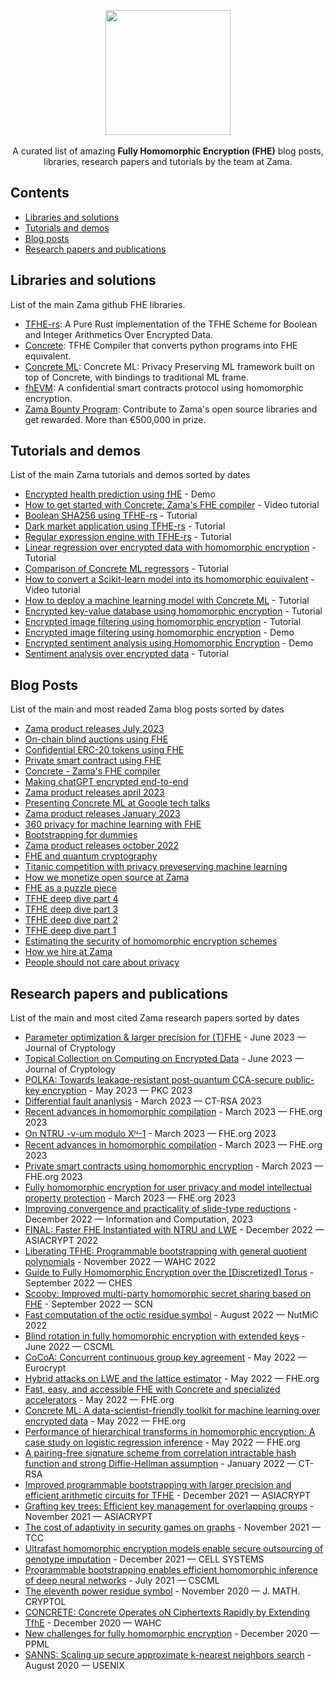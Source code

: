 <p align="center">
  <img src="https://github.com/zama-ai/awesome-zama/assets/5758427/2d7c318d-9e16-4fba-8c5f-3d9a998e5af3" width="200px">
  <br><br/>
  A curated list of amazing <b>Fully Homomorphic Encryption (FHE)</b> blog posts, libraries, research papers and tutorials by the team at Zama.
</p>


## Contents
- [Libraries and solutions](#libraries-and-solutions)
- [Tutorials and demos](#tutorials-and-demos)
- [Blog posts](#blog-posts)
- [Research papers and publications](#research-papers-and-publications)

## Libraries and solutions
List of the main Zama github FHE libraries. 
- [TFHE-rs](https://github.com/zama-ai/tfhe-rs): A Pure Rust implementation of the TFHE Scheme for Boolean and Integer Arithmetics Over Encrypted Data.
- [Concrete](https://github.com/zama-ai/concrete): TFHE Compiler that converts python programs into FHE equivalent.
- [Concrete ML](https://github.com/zama-ai/concrete-ml): Concrete ML: Privacy Preserving ML framework built on top of Concrete, with bindings to traditional ML frame.
- [fhEVM](docs.zama.ai/fhevm): A confidential smart contracts protocol using homomorphic encryption.
- [Zama Bounty Program](https://github.com/zama-ai/bounyt-program): Contribute to Zama's open source libraries and get rewarded. More than €500,000 in prize.

## Tutorials and demos
List of the main Zama tutorials and demos sorted by dates
- [Encrypted health prediction using fHE](https://huggingface.co/spaces/zama-fhe/encrypted_health_prediction) - Demo
- [How to get started with Concrete: Zama's FHE compiler](https://www.zama.ai/post/how-to-started-with-concrete-zama-fully-homomorphic-encryption-compiler) - Video tutorial
- [Boolean SHA256 using TFHE-rs](https://www.zama.ai/post/boolean-sha256-tfhe-rs) - Tutorial
- [Dark market application using TFHE-rs](https://www.zama.ai/post/dark-market-tfhe-rs) - Tutorial
- [Regular expression engine with TFHE-rs](https://www.zama.ai/post/regex-engine-tfhe-rs) - Tutorial
- [Linear regression over encrypted data with homomorphic encryption](https://www.zama.ai/post/linear-regression-using-linear-svr-and-concrete-ml-homomorphic-encryption) - Tutorial
- [Comparison of Concrete ML regressors](https://www.zama.ai/post/comparison-of-concrete-ml-regressors) - Tutorial
- [How to convert a Scikit-learn model into its homomorphic equivalent](https://www.zama.ai/post/how-to-convert-a-scikit-learn-model-into-its-homomorphic-equivalent) - Video tutorial
- [How to deploy a machine learning model with Concrete ML](https://www.zama.ai/post/how-to-deploy-machine-learning-models-with-concrete-ml) - Tutorial
- [Encrypted key-value database using homomorphic encryption](https://www.zama.ai/post/encrypted-key-value-database-using-homomorphic-encryption) - Tutorial
- [Encrypted image filtering using homomorphic encryption](https://www.zama.ai/post/encrypted-image-filtering-using-homomorphic-encryption) - Tutorial
- [Encrypted image filtering using homomorphic encryption](https://huggingface.co/spaces/zama-fhe/encrypted_image_filtering) - Demo
- [Encrypted sentiment analysis using Homomorphic Encryption](https://huggingface.co/spaces/zama-fhe/encrypted_sentiment_analysis) - Demo
- [Sentiment analysis over encrypted data](https://huggingface.co/blog/sentiment-analysis-fhe) - Tutorial

## Blog Posts
List of the main and most readed Zama blog posts sorted by dates
- [Zama product releases July 2023](https://www.zama.ai/post/zama-product-releases-july-2023)
- [On-chain blind auctions using FHE](https://www.zama.ai/post/on-chain-blind-auctions-using-homomorphic-encryption)
- [Confidential ERC-20 tokens using FHE](https://www.zama.ai/post/confidential-erc-20-tokens-using-homomorphic-encryption)
- [Private smart contract using FHE](https://www.zama.ai/post/private-smart-contracts-using-homomorphic-encryption)
- [Concrete - Zama's FHE compiler](https://www.zama.ai/post/zama-concrete-fully-homomorphic-encryption-compiler)
- [Making chatGPT encrypted end-to-end](https://www.zama.ai/post/chatgpt-privacy-with-homomorphic-encryption)
- [Zama product releases april 2023](https://www.zama.ai/post/zama-product-announcement-april-2023)
- [Presenting Concrete ML at Google tech talks](https://www.zama.ai/post/zama-concrete-ml-at-google-tech-talks)
- [Zama product releases January 2023](https://www.zama.ai/post/zama-product-announcement-january-2023)
- [360 privacy for machine learning with FHE](https://www.zama.ai/post/360-privacy-for-machine-learning-with-homomorphic-encryption)
- [Bootstrapping for dummies](https://www.zama.ai/post/what-is-bootstrapping-homomorphic-encryption)
- [Zama product releases october 2022](https://www.zama.ai/post/zama-product-announcement-october-2022)
- [FHE and quantum cryptography](https://www.zama.ai/post/fully-homomorphic-encryption-and-post-quantum-cryptography)
- [Titanic competition with privacy preveserving machine learning](https://www.zama.ai/post/titanic-competition-with-privacy-preserving-machine-learning-using-concrete-ml)
- [How we monetize open source at Zama](https://www.zama.ai/post/open-source)
- [FHE as a puzzle piece](https://www.zama.ai/post/fhe-as-a-puzzle-piece)
- [TFHE deep dive part 4](https://www.zama.ai/post/tfhe-deep-dive-part-4)
- [TFHE deep dive part 3](https://www.zama.ai/post/tfhe-deep-dive-part-3)
- [TFHE deep dive part 2](https://www.zama.ai/post/tfhe-deep-dive-part-2)
- [TFHE deep dive part 1](https://www.zama.ai/post/tfhe-deep-dive-part-1)
- [Estimating the security of homomorphic encryption schemes](https://www.zama.ai/post/estimating-the-security-of-homomorphic-schemes)
- [How we hire at Zama](https://www.zama.ai/post/how-we-hire-at-zama)
- [People should not care about privacy](https://www.zama.ai/post/people-should-not-care-about-privacy)

## Research papers and publications
List of the main and most cited Zama research papers sorted by dates
- [Parameter optimization & larger precision for (T)FHE](https://link.springer.com/article/10.1007/s00145-023-09463-5) - ‍June 2023 — Journal of Cryptology
- [Topical Collection on Computing on Encrypted Data](https://link.springer.com/article/10.1007/s00145-023-09444-8) - June 2023 — Journal of Cryptology
- [POLKA: Towards leakage-resistant post-quantum CCA-secure public-key encryption](https://link.springer.com/chapter/10.1007/978-3-031-31368-4_5) - ‍May 2023 — PKC 2023
- [Differential fault ananlysis](https://drive.google.com/file/d/1ZC8Amh-bfIr5izyL9-QLoxsGh7kuQDzc/view) ‍‍‍- March 2023 — CT-RSA 2023
- [Recent advances in homomorphic compilation](https://drive.google.com/file/d/1OczDmC0HUqg_z7NJ_FxNhqCT0TARZZHv/view) - ‍‍March 2023 — FHE.org 2023
- [On NTRU -ν-um modulo Xᴺ-1](https://drive.google.com/file/d/1gChSzW_lhgVPUHzm8eR3PGVcZN5maZkM/view) - ‍March 2023 — FHE.org 2023
- [Recent advances in homomorphic compilation](https://drive.google.com/file/d/1OczDmC0HUqg_z7NJ_FxNhqCT0TARZZHv/view) - ‍‍March 2023 — FHE.org 2023
- [Private smart contracts using homomorphic encryption](https://drive.google.com/file/d/1FdYiGKDO-g8uCJY1ShgU4fB7jOAqquLq/view) - ‍March 2023 — FHE.org 2023
- [Fully homomorphic encryption for user privacy and model intellectual property protection](https://drive.google.com/file/d/1sgtv4FqqOr32ZNPm9O4cWOibmUAFyJTT/view) - ‍March 2023 — FHE.org 2023
- [Improving convergence and practicality of slide-type reductions](https://www.sciencedirect.com/science/article/abs/pii/S0890540123000135?via%3Dihub) - December 2022 — Information and Computation, 2023
- [FINAL: Faster FHE Instantiated with NTRU and LWE](https://link.springer.com/chapter/10.1007/978-3-031-22966-4_7) - ‍December 2022 — ASIACRYPT 2022
- [Liberating TFHE: Programmable bootstrapping with general quotient polynomials](https://dl.acm.org/doi/10.1145/3560827.3563376) - November 2022 — WAHC 2022
- [Guide to Fully Homomorphic Encryption over the [Discretized] Torus](https://tches.iacr.org/index.php/TCHES/article/view/9836) - September 2022 — CHES
- [Scooby: Improved multi-party homomorphic secret sharing based on FHE](https://link.springer.com/chapter/10.1007/978-3-031-14791-3_24) - September 2022 — SCN
- [Fast computation of the octic residue symbol](https://marcjoye.github.io/papers/Joy22octic.pdf) - ‍August 2022 — NutMiC 2022
- [Blind rotation in fully homomorphic encryption with extended keys](https://link.springer.com/chapter/10.1007/978-3-031-07689-3_1) - June 2022 — CSCML
- [CoCoA: Concurrent continuous group key agreement](https://link.springer.com/chapter/10.1007/978-3-031-07085-3_28) - May 2022 — Eurocrypt
- [Hybrid attacks on LWE and the lattice estimator](https://github.com/zama-ai/publications/raw/main/papers/2022/estimator.pdf) - May 2022 — FHE.org
- [Fast, easy, and accessible FHE with Concrete and specialized accelerators](https://github.com/zama-ai/publications/raw/main/papers/2022/concreteacc.pdf) - May 2022 — FHE.org
- [Concrete ML: A data-scientist-friendly toolkit for machine learning over encrypted data](https://github.com/zama-ai/publications/raw/main/papers/2022/cml.pdf) - May 2022 — FHE.org
- [Performance of hierarchical transforms in homomorphic encryption: A case study on logistic regression inference](https://github.com/zama-ai/publications/raw/main/papers/2022/logreg.pdf) - May 2022 — FHE.org
- [A pairing-free signature scheme from correlation intractable hash function and strong Diffie-Hellman assumption](https://link.springer.com/chapter/10.1007/978-3-030-95312-6_2) - January 2022 — CT-RSA
- [Improved programmable bootstrapping with larger precision and efficient arithmetic circuits for TFHE](https://link.springer.com/chapter/10.1007/978-3-030-92078-4_23) - December 2021 — ASIACRYPT
- [Grafting key trees: Efficient key management for overlapping groups](https://link.springer.com/chapter/10.1007/978-3-030-90456-2_8) - November 2021 — ASIACRYPT
- [The cost of adaptivity in security games on graphs](https://link.springer.com/chapter/10.1007/978-3-030-90453-1_19) - November 2021 — TCC
- [Ultrafast homomorphic encryption models enable secure outsourcing of genotype imputation](https://linkinghub.elsevier.com/retrieve/pii/S240547122100288X) - December 2021 — CELL SYSTEMS
- [Programmable bootstrapping enables efficient homomorphic inference of deep neural networks](https://link.springer.com/chapter/10.1007/978-3-030-78086-9_1) - July 2021 — CSCML
- [The eleventh power residue symbol](https://www.degruyter.com/document/doi/10.1515/jmc-2020-0077/html) - November 2020 — J. MATH. CRYPTOL
- [CONCRETE: Concrete Operates oN Ciphertexts Rapidly by Extending TfhE](https://data.uni-hannover.de/dataset/wahc20) - December 2020 — WAHC
- [New challenges for fully homomorphic encryption](https://ppml-workshop.github.io/ppml20/pdfs/Chillotti_et_al.pdf) - December 2020 — PPML
- [SANNS: Scaling up secure approximate k-nearest neighbors search](https://www.usenix.org/conference/usenixsecurity20/presentation/chen-hao) - August 2020 — USENIX






  

